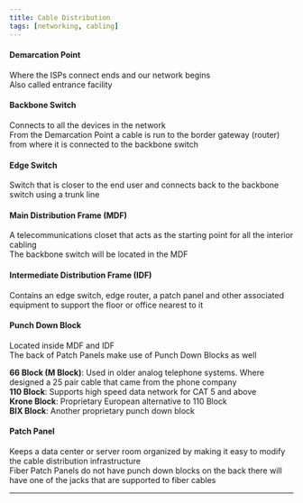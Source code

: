 ```yaml
---
title: Cable Distribution
tags: [networking, cabling]
---
```


#### Demarcation Point
Where the ISPs connect ends and our network begins  
Also called entrance facility

#### Backbone Switch
Connects to all the devices in the network  
From the Demarcation Point a cable is run to the border gateway (router) from where it is connected to the backbone switch

#### Edge Switch
Switch that is closer to the end user and connects back to the backbone switch using a trunk line

#### Main Distribution Frame (MDF)
A telecommunications closet that acts as the starting point for all the interior cabling  
The backbone switch will be located in the MDF

#### Intermediate Distribution Frame (IDF)
Contains an edge switch, edge router, a patch panel and other associated equipment to support the floor or office nearest to it

#### Punch Down Block
Located inside MDF and IDF  
The back of Patch Panels make use of Punch Down Blocks as well

**66 Block (M Block)**: Used in older analog telephone systems. Where designed a 25 pair cable that came from the phone company  
**110 Block**: Supports high speed data network for CAT 5 and above  
**Krone Block**: Proprietary European alternative to 110 Block  
**BIX Block**: Another proprietary punch down block  

#### Patch Panel
Keeps a data center or server room organized by making it easy to modify the cable distribution infrastructure  
Fiber Patch Panels do not have punch down blocks on the back there will have one of the jacks that are supported to fiber cables 

---